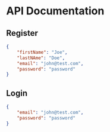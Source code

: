 # API Documentation

## Register

```json
{
    "firstName": "Joe",
    "lastNAme": "Doe",
    "email": "john@test.com",
    "password": "password"
}
```

## Login

```json
{
    "email": "john@test.com",
    "password": "password"
}
```